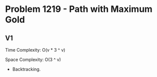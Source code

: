 # Problem 1219 - Path with Maximum Gold

## V1

Time Complexity: O(v * 3 ^ v)

Space Complexity: O(3 ^ v)

- Backtracking.
